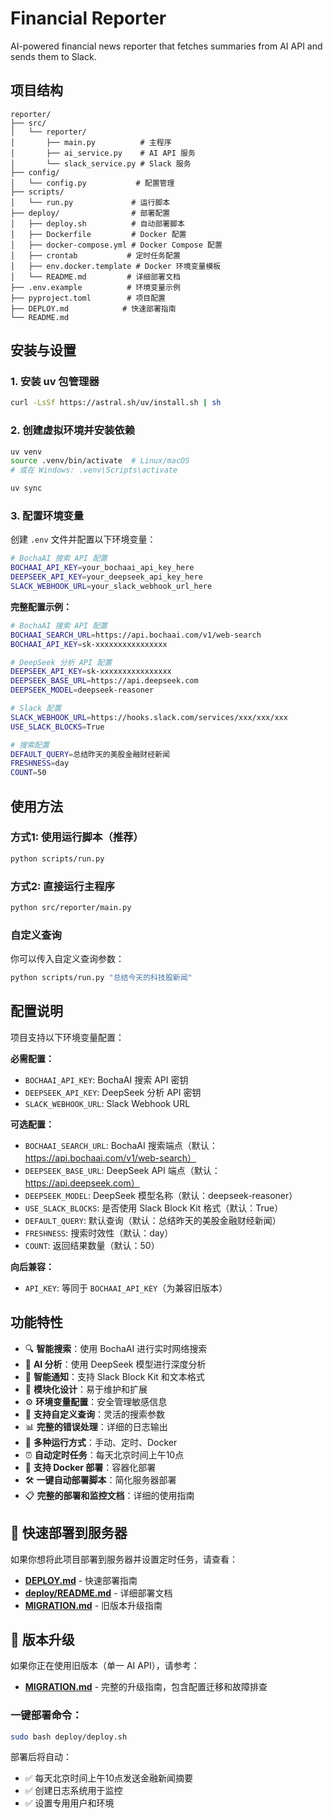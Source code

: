 # Financial Reporter

AI-powered financial news reporter that fetches summaries from AI API and sends them to Slack.

## 项目结构

```
reporter/
├── src/
│   └── reporter/
│       ├── main.py          # 主程序
│       ├── ai_service.py    # AI API 服务
│       └── slack_service.py # Slack 服务
├── config/
│   └── config.py           # 配置管理
├── scripts/
│   └── run.py             # 运行脚本
├── deploy/                # 部署配置
│   ├── deploy.sh          # 自动部署脚本
│   ├── Dockerfile         # Docker 配置
│   ├── docker-compose.yml # Docker Compose 配置
│   ├── crontab           # 定时任务配置
│   ├── env.docker.template # Docker 环境变量模板
│   └── README.md         # 详细部署文档
├── .env.example          # 环境变量示例
├── pyproject.toml        # 项目配置
├── DEPLOY.md            # 快速部署指南
└── README.md
```

## 安装与设置

### 1. 安装 uv 包管理器

```bash
curl -LsSf https://astral.sh/uv/install.sh | sh
```

### 2. 创建虚拟环境并安装依赖

```bash
uv venv
source .venv/bin/activate  # Linux/macOS
# 或在 Windows: .venv\Scripts\activate

uv sync
```

### 3. 配置环境变量

创建 `.env` 文件并配置以下环境变量：

```bash
# BochaAI 搜索 API 配置
BOCHAAI_API_KEY=your_bochaai_api_key_here
DEEPSEEK_API_KEY=your_deepseek_api_key_here
SLACK_WEBHOOK_URL=your_slack_webhook_url_here
```

**完整配置示例：**
```bash
# BochaAI 搜索 API 配置
BOCHAAI_SEARCH_URL=https://api.bochaai.com/v1/web-search
BOCHAAI_API_KEY=sk-xxxxxxxxxxxxxxxx

# DeepSeek 分析 API 配置  
DEEPSEEK_API_KEY=sk-xxxxxxxxxxxxxxxx
DEEPSEEK_BASE_URL=https://api.deepseek.com
DEEPSEEK_MODEL=deepseek-reasoner

# Slack 配置
SLACK_WEBHOOK_URL=https://hooks.slack.com/services/xxx/xxx/xxx
USE_SLACK_BLOCKS=True

# 搜索配置
DEFAULT_QUERY=总结昨天的美股金融财经新闻
FRESHNESS=day
COUNT=50
```

## 使用方法

### 方式1: 使用运行脚本（推荐）

```bash
python scripts/run.py
```

### 方式2: 直接运行主程序

```bash
python src/reporter/main.py
```

### 自定义查询

你可以传入自定义查询参数：

```bash
python scripts/run.py "总结今天的科技股新闻"
```

## 配置说明

项目支持以下环境变量配置：

**必需配置：**
- `BOCHAAI_API_KEY`: BochaAI 搜索 API 密钥
- `DEEPSEEK_API_KEY`: DeepSeek 分析 API 密钥  
- `SLACK_WEBHOOK_URL`: Slack Webhook URL

**可选配置：**
- `BOCHAAI_SEARCH_URL`: BochaAI 搜索端点（默认：https://api.bochaai.com/v1/web-search）
- `DEEPSEEK_BASE_URL`: DeepSeek API 端点（默认：https://api.deepseek.com）
- `DEEPSEEK_MODEL`: DeepSeek 模型名称（默认：deepseek-reasoner）
- `USE_SLACK_BLOCKS`: 是否使用 Slack Block Kit 格式（默认：True）
- `DEFAULT_QUERY`: 默认查询（默认：总结昨天的美股金融财经新闻）
- `FRESHNESS`: 搜索时效性（默认：day）
- `COUNT`: 返回结果数量（默认：50）

**向后兼容：**
- `API_KEY`: 等同于 `BOCHAAI_API_KEY`（为兼容旧版本）

## 功能特性

- 🔍 **智能搜索**：使用 BochaAI 进行实时网络搜索
- 🧠 **AI 分析**：使用 DeepSeek 模型进行深度分析  
- 📱 **智能通知**：支持 Slack Block Kit 和文本格式
- 🔧 **模块化设计**：易于维护和扩展
- ⚙️ **环境变量配置**：安全管理敏感信息
- 🚀 **支持自定义查询**：灵活的搜索参数
- 📊 **完整的错误处理**：详细的日志输出
- 🔄 **多种运行方式**：手动、定时、Docker
- ⏰ **自动定时任务**：每天北京时间上午10点
- 🐳 **支持 Docker 部署**：容器化部署
- 🛠️ **一键自动部署脚本**：简化服务器部署
- 📋 **完整的部署和监控文档**：详细的使用指南

## 🚀 快速部署到服务器

如果你想将此项目部署到服务器并设置定时任务，请查看：

- **[DEPLOY.md](./DEPLOY.md)** - 快速部署指南
- **[deploy/README.md](./deploy/README.md)** - 详细部署文档
- **[MIGRATION.md](./MIGRATION.md)** - 旧版本升级指南

## 🔄 版本升级

如果你正在使用旧版本（单一 AI API），请参考：
- **[MIGRATION.md](./MIGRATION.md)** - 完整的升级指南，包含配置迁移和故障排查

### 一键部署命令：
```bash
sudo bash deploy/deploy.sh
```

部署后将自动：
- ✅ 每天北京时间上午10点发送金融新闻摘要
- ✅ 创建日志系统用于监控
- ✅ 设置专用用户和环境